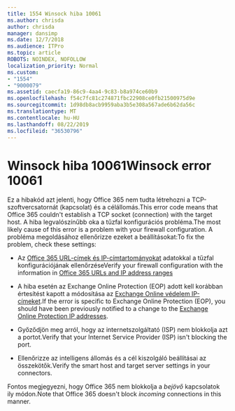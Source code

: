 ```yaml
---
title: 1554 Winsock hiba 10061
ms.author: chrisda
author: chrisda
manager: dansimp
ms.date: 12/7/2018
ms.audience: ITPro
ms.topic: article
ROBOTS: NOINDEX, NOFOLLOW
localization_priority: Normal
ms.custom:
- "1554"
- "9000079"
ms.assetid: caecfa19-86c9-4aa4-9c83-b8a974ce60b9
ms.openlocfilehash: f54c7fc81c274871fbc22908ce0fb21500975d9e
ms.sourcegitcommit: 1d98db8acb9959aba3b5e308a567ade6b62da56c
ms.translationtype: MT
ms.contentlocale: hu-HU
ms.lasthandoff: 08/22/2019
ms.locfileid: "36530796"
---
```

# <a name="winsock-error-10061"></a><span data-ttu-id="4bfad-102">Winsock hiba 10061</span><span class="sxs-lookup"><span data-stu-id="4bfad-102">Winsock error 10061</span></span>

<span data-ttu-id="4bfad-103">Ez a hibakód azt jelenti, hogy Office 365 nem tudta létrehozni a TCP-szoftvercsatornát (kapcsolat) és a célállomás.</span><span class="sxs-lookup"><span data-stu-id="4bfad-103">This error code means that Office 365 couldn't establish a TCP socket (connection) with the target host.</span></span> <span data-ttu-id="4bfad-104">A hiba legvalószínűbb oka a tűzfal konfigurációs probléma.</span><span class="sxs-lookup"><span data-stu-id="4bfad-104">The most likely cause of this error is a problem with your firewall configuration.</span></span> <span data-ttu-id="4bfad-105">A probléma megoldásához ellenőrizze ezeket a beállításokat:</span><span class="sxs-lookup"><span data-stu-id="4bfad-105">To fix the problem, check these settings:</span></span>

- <span data-ttu-id="4bfad-106">Az [Office 365 URL-címek és IP-címtartományokat](https://docs.microsoft.com/office365/enterprise/urls-and-ip-address-ranges) adatokkal a tűzfal konfigurációjának ellenőrzése</span><span class="sxs-lookup"><span data-stu-id="4bfad-106">Verify your firewall configuration with the information in [Office 365 URLs and IP address ranges](https://docs.microsoft.com/office365/enterprise/urls-and-ip-address-ranges)</span></span>

- <span data-ttu-id="4bfad-107">A hiba esetén az Exchange Online Protection (EOP) adott kell korábban értesítést kapott a módosítása az [Exchange Online védelem IP-címeket](https://docs.microsoft.com/office365/SecurityCompliance/eop/exchange-online-protection-ip-addresses).</span><span class="sxs-lookup"><span data-stu-id="4bfad-107">If the error is specific to Exchange Online Protection (EOP), you should have been previously notified to a change to the [Exchange Online Protection IP addresses](https://docs.microsoft.com/office365/SecurityCompliance/eop/exchange-online-protection-ip-addresses).</span></span>

- <span data-ttu-id="4bfad-108">Győződjön meg arról, hogy az internetszolgáltató (ISP) nem blokkolja azt a portot.</span><span class="sxs-lookup"><span data-stu-id="4bfad-108">Verify that your Internet Service Provider (ISP) isn't blocking the port.</span></span>

- <span data-ttu-id="4bfad-109">Ellenőrizze az intelligens állomás és a cél kiszolgáló beállításai az összekötők.</span><span class="sxs-lookup"><span data-stu-id="4bfad-109">Verify the smart host and target server settings in your connectors.</span></span>

<span data-ttu-id="4bfad-110">Fontos megjegyezni, hogy Office 365 nem blokkolja a *bejövő* kapcsolatok ily módon.</span><span class="sxs-lookup"><span data-stu-id="4bfad-110">Note that Office 365 doesn't block *incoming* connections in this manner.</span></span>
